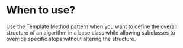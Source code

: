 # When to use?
Use the Template Method pattern when you want to define the overall structure of an algorithm in a base class while allowing subclasses to override specific steps without altering the structure.